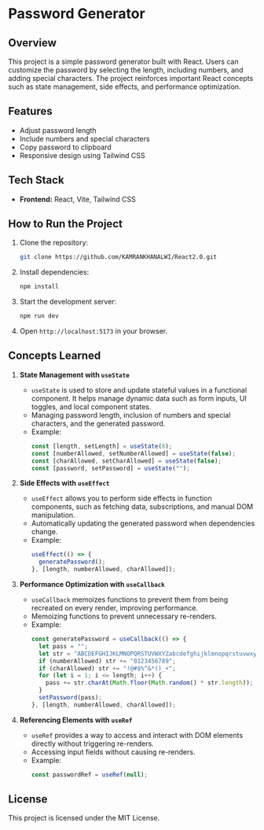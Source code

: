 # Password Generator

## Overview

This project is a simple password generator built with React. Users can customize the password by selecting the length, including numbers, and adding special characters. The project reinforces important React concepts such as state management, side effects, and performance optimization.

## Features

- Adjust password length
- Include numbers and special characters
- Copy password to clipboard
- Responsive design using Tailwind CSS

## Tech Stack

- **Frontend:** React, Vite, Tailwind CSS

## How to Run the Project

1. Clone the repository:
   ```sh
   git clone https://github.com/KAMRANKHANALWI/React2.0.git
   ```
2. Install dependencies:
   ```sh
   npm install
   ```
3. Start the development server:
   ```sh
   npm run dev
   ```
4. Open `http://localhost:5173` in your browser.

## Concepts Learned

1. **State Management with `useState`**

   - `useState` is used to store and update stateful values in a functional component. It helps manage dynamic data such as form inputs, UI toggles, and local component states.
   - Managing password length, inclusion of numbers and special characters, and the generated password.
   - Example:
     ```jsx
     const [length, setLength] = useState(8);
     const [numberAllowed, setNumberAllowed] = useState(false);
     const [charAllowed, setCharAllowed] = useState(false);
     const [password, setPassword] = useState("");
     ```

2. **Side Effects with `useEffect`**

   - `useEffect` allows you to perform side effects in function components, such as fetching data, subscriptions, and manual DOM manipulation.
   - Automatically updating the generated password when dependencies change.
   - Example:
     ```jsx
     useEffect(() => {
       generatePassword();
     }, [length, numberAllowed, charAllowed]);
     ```

3. **Performance Optimization with `useCallback`**

   - `useCallback` memoizes functions to prevent them from being recreated on every render, improving performance.
   - Memoizing functions to prevent unnecessary re-renders.
   - Example:
     ```jsx
     const generatePassword = useCallback(() => {
       let pass = "";
       let str = "ABCDEFGHIJKLMNOPQRSTUVWXYZabcdefghijklmnopqrstuvwxyz";
       if (numberAllowed) str += "0123456789";
       if (charAllowed) str += "!@#$%^&*()_+";
       for (let i = 1; i <= length; i++) {
         pass += str.charAt(Math.floor(Math.random() * str.length));
       }
       setPassword(pass);
     }, [length, numberAllowed, charAllowed]);
     ```

4. **Referencing Elements with `useRef`**
   - `useRef` provides a way to access and interact with DOM elements directly without triggering re-renders.
   - Accessing input fields without causing re-renders.
   - Example:
     ```jsx
     const passwordRef = useRef(null);
     ```

## License

This project is licensed under the MIT License.
